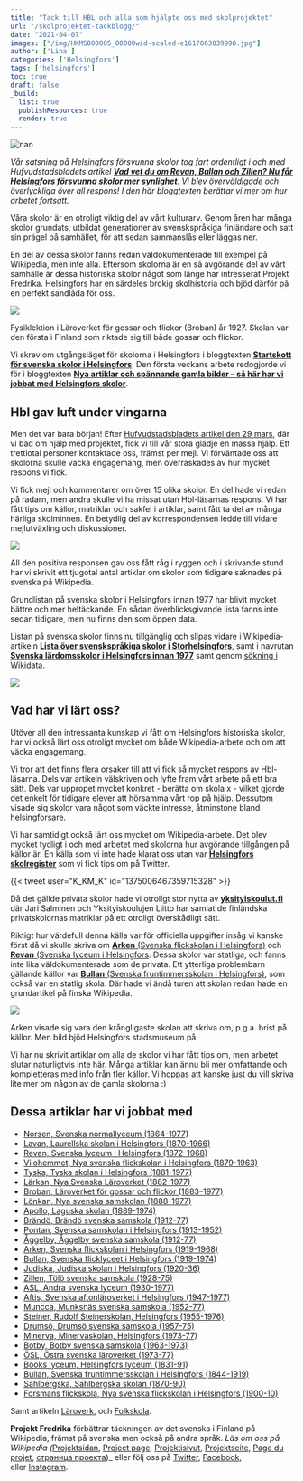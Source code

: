```yaml
---
title: "Tack till HBL och alla som hjälpte oss med skolprojektet"
url: "/skolprojektet-tackblogg/"
date: "2021-04-07"
images: ["/img/HKMS000005_00000wid-scaled-e1617863839998.jpg"]
author: ['Lina']
categories: ['Helsingfors']
tags: ['helsingfors']
toc: true
draft: false
_build:
  list: true
  publishResources: true
  render: true
---
```


![nan](/img/HKMS000005_00000wid-scaled-e1617863839998.jpg)


_Vår satsning på Helsingfors försvunna skolor tog fart ordentligt i och med Hufvudstadsbladets artikel **[Vad vet du om Revan, Bullan och Zillen? Nu får Helsingfors försvunna skolor mer synlighet](https://www.hbl.fi/artikel/vad-vet-du-om-revan-bullan-och-zillen-nu-far-helsingfors-forsvunna-skolor-mer-synlighet/)**. Vi blev överväldigade och överlyckliga över all respons! I den här bloggtexten berättar vi mer om hur arbetet fortsatt._

Våra skolor är en otroligt viktig del av vårt kulturarv. Genom åren har många skolor grundats, utbildat generationer av svenskspråkiga finländare och satt sin prägel på samhället, för att sedan sammanslås eller läggas ner.

En del av dessa skolor fanns redan väldokumenterade till exempel på Wikipedia, men inte alla. Eftersom skolorna är en så avgörande del av vårt samhälle är dessa historiska skolor något som länge har intresserat Projekt Fredrika. Helsingfors har en särdeles brokig skolhistoria och bjöd därför på en perfekt sandlåda för oss.

![](https://projektfredrika.fi/wp-content/uploads/2021/04/HKMS000005_00000wat.jpg)

Fysiklektion i Läroverket för gossar och flickor (Broban) år 1927. Skolan var den första i Finland som riktade sig till både gossar och flickor.

Vi skrev om utgångsläget för skolorna i Helsingfors i bloggtexten **[Startskott för svenska skolor i Helsingfors](https://projektfredrika.fi/svenska-skolor-i-helsingfors/)**. Den första veckans arbete redogjorde vi för i bloggtexten [**Nya artiklar och spännande gamla bilder – så här har vi jobbat med Helsingfors skolor**](https://projektfredrika.fi/skolor-i-helsingfors-nya-artiklar-och-gamla-bilder/).

Hbl gav luft under vingarna
---------------------------

Men det var bara början! Efter [Hufvudstadsbladets artikel den 29 mars](https://www.hbl.fi/artikel/vad-vet-du-om-revan-bullan-och-zillen-nu-far-helsingfors-forsvunna-skolor-mer-synlighet/), där vi bad om hjälp med projektet, fick vi till vår stora glädje en massa hjälp. Ett trettiotal personer kontaktade oss, främst per mejl. Vi förväntade oss att skolorna skulle väcka engagemang, men överraskades av hur mycket respons vi fick.

Vi fick mejl och kommentarer om över 15 olika skolor. En del hade vi redan på radarn, men andra skulle vi ha missat utan Hbl-läsarnas respons. Vi har fått tips om källor, matriklar och sakfel i artiklar, samt fått ta del av många härliga skolminnen. En betydlig del av korrespondensen ledde till vidare mejlutväxling och diskussioner.

![](https://projektfredrika.fi/wp-content/uploads/2021/03/HKMS000005_00000x9y-1024x642.jpg)

All den positiva responsen gav oss fått råg i ryggen och i skrivande stund har vi skrivit ett tjugotal antal artiklar om skolor som tidigare saknades på svenska på Wikipedia.  
  
Grundlistan på svenska skolor i Helsingfors innan 1977 har blivit mycket bättre och mer heltäckande. En sådan överblicksgivande lista fanns inte sedan tidigare, men nu finns den som öppen data. 

Listan på svenska skolor finns nu tillgänglig och slipas vidare i Wikipedia-artikeln [**Lista över svenskspråkiga skolor i Storhelsingfors**](https://sv.wikipedia.org/wiki/Lista_%C3%B6ver_svenskspr%C3%A5kiga_skolor_i_Storhelsingfors), samt i navrutan [**Svenska lärdomsskolor i Helsingfors innan 1977**](https://sv.wikipedia.org/wiki/Mall:Svenska_l%C3%A4rdomsskolor_i_Helsingfors_fram_till_1977) samt genom [sökning i Wikidata](https://query.wikidata.org/#%23%20svenska%20folkskolor%20%28Q513984%29%20och%20l%C3%A4roverk%20%28Q10572388%29%20i%20Helsingfors%0ASELECT%20%20%20%0A%20%20%20%3Fitem%20%0A%20%20%20%3FtypeLabel%0A%20%20%20%3F%C3%A5rtal%20%0A%20%20%20%3FitemLabel%20%0A%20%20%20%3FitemDescription%20%0A%20%20%20%3Fsmeknamn%20%0A%20%20%20%28GROUP_CONCAT%28DISTINCT%20%3Fp112label%3BSEPARATOR%3D%22%2C%20%22%29%20AS%20%3Fgrundare%29%20%0A%20%20%20%28GROUP_CONCAT%28DISTINCT%20%3Fp1366label%3BSEPARATOR%3D%22%2C%20%22%29%20AS%20%3Fersattav%29%20%0A%20%20%20%3Fbild%20%0A%20%20%20%3Fkoordinater%20%0A%20%20%20%28GROUP_CONCAT%28DISTINCT%20%3Fwpsv%3BSEPARATOR%3D%22%2C%20%22%29%20AS%20%3Fwp_sv%29%20%0A%23%20%20%20%3Frgb%20%0A%0AWHERE%20%7B%0A%20%20SERVICE%20wikibase%3Alabel%20%7B%20bd%3AserviceParam%20wikibase%3Alanguage%20%22%5BAUTO_LANGUAGE%5D%2Csv%22.%20%7D%0A%20%20VALUES%20%3Ftype%20%7Bwd%3AQ513984%20wd%3AQ10572388%7D%0A%20%20%3Fitem%20wdt%3AP31%20%3Ftype.%0A%20%20%3Fitem%20wdt%3AP131%20wd%3AQ1757.%0A%20%20%3Fitem%20wdt%3AP37%20wd%3AQ9027.%0A%20%20OPTIONAL%7B%3Fitem%20wdt%3AP18%20%3Fbild.%7D%0A%20%20OPTIONAL%7B%3Fitem%20wdt%3AP571%20%3Fp571.%7D%0A%20%20OPTIONAL%7B%3Fitem%20wdt%3AP576%20%3Fp576.%7D%0A%20%20BIND%28CONCAT%28SUBSTR%28STR%28COALESCE%28%3Fp571%2C%22%22%29%29%2C1%2C4%29%2C%22-%22%2CSUBSTR%28STR%28COALESCE%28%3Fp576%2C%22%22%29%29%2C1%2C4%29%29%20AS%20%3F%C3%A5rtal%29%0A%20%20OPTIONAL%20%7B%3Fitem%20wdt%3AP1449%20%3Fsmeknamn.%7D%0A%20%20OPTIONAL%20%7B%3Fitem%20wdt%3AP625%20%3Fkoordinater%7D%0A%20%20OPTIONAL%20%7B%3Fitem%20wdt%3AP112%20%3Fp112.%20%3Fp112%20rdfs%3Alabel%20%3Fp112label%20.%20FILTER%28lang%28%3Fp112label%29%3D%27sv%27%29%20%7D%0A%20%20OPTIONAL%20%7B%3Fitem%20wdt%3AP1366%20%3Fp1366.%20%3Fp1366%20rdfs%3Alabel%20%3Fp1366label%20.%20FILTER%28lang%28%3Fp1366label%29%3D%27sv%27%29%20%7D%0A%20%20OPTIONAL%20%7B%3Fwpsv%20schema%3Aabout%20%3Fitem%20.%20%3Fwpsv%20schema%3AisPartOf%20%3Chttps%3A%2F%2Fsv.wikipedia.org%2F%3E.%7D%0A%20%20BIND%28%20%20%20%20%0A%20%20%20%20%20%20IF%28%3Ftype%20%3D%20wd%3AQ513984%2C%20%22FF4500%22%2C%0A%20%20%20%20%20%20IF%28%3Ftype%20%3D%20wd%3AQ10572388%2C%20%220000CD%22%2C%0A%20%20%20%20%20%20%22FF00FF%22%29%29%0A%20%20%20%20%20%20%20AS%20%3Frgb%29.%0A%20%20SERVICE%20wikibase%3Alabel%20%7B%20bd%3AserviceParam%20wikibase%3Alanguage%20%22sv%2C%5BAUTO_LANGUAGE%5D%22.%20%7D%0A%7D%20%20%0AGROUP%20BY%20%3Fitem%20%3FitemLabel%20%3F%C3%A5rtal%20%3Fsmeknamn%20%3FitemDescription%20%3Fkoordinater%20%3FgrundareLabel%20%3Fbild%20%3FtypeLabel%20%3Frgb%20%0AORDER%20BY%20DESC%28%3FtypeLabel%29%20%3F%C3%A5rtal%20%0ALIMIT%202500). 

![](https://projektfredrika.fi/wp-content/uploads/2021/04/image-1024x127.png)

Vad har vi lärt oss?
--------------------

Utöver all den intressanta kunskap vi fått om Helsingfors historiska skolor, har vi också lärt oss otroligt mycket om både Wikipedia-arbete och om att väcka engagemang.

Vi tror att det finns flera orsaker till att vi fick så mycket respons av Hbl-läsarna. Dels var artikeln välskriven och lyfte fram vårt arbete på ett bra sätt. Dels var uppropet mycket konkret - berätta om skola x - vilket gjorde det enkelt för tidigare elever att hörsamma vårt rop på hjälp. Dessutom visade sig skolor vara något som väckte intresse, åtminstone bland helsingforsare.

Vi har samtidigt också lärt oss mycket om Wikipedia-arbete. Det blev mycket tydligt i och med arbetet med skolorna hur avgörande tillgången på källor är. En källa som vi inte hade klarat oss utan var **[Helsingfors skolregister](https://koulurekisteri.hel.fi/#/etsi-koulua)** som vi fick tips om på Twitter.

{{< tweet user="K_KM_K" id="1375006467359715328" >}}

Då det gällde privata skolor hade vi otroligt stor nytta av [**yksityiskoulut.fi**](http://www.yksityiskoulut.fi/yksityiskoulujenmatrikkeli/index3.htm) där Jari Salminen och Yksityiskoulujen Liitto har samlat de finländska privatskolornas matriklar på ett otroligt överskådligt sätt.

Riktigt hur värdefull denna källa var för officiella uppgifter insåg vi kanske först då vi skulle skriva om [**Arken** (Svenska flickskolan i Helsingfors)](https://sv.wikipedia.org/wiki/Svenska_flickskolan_i_Helsingfors) och [**Revan** (Svenska lyceum i Helsingfors](https://sv.wikipedia.org/wiki/Svenska_lyceum_i_Helsingfors). Dessa skolor var statliga, och fanns inte lika väldokumenterade som de privata. Ett ytterliga problembarn gällande källor var [**Bullan** (Svenska fruntimmersskolan i Helsingfors)](https://sv.wikipedia.org/wiki/Svenska_fruntimmersskolan_i_Helsingfors), som också var en statlig skola. Där hade vi ändå turen att skolan redan hade en grundartikel på finska Wikipedia.

![](https://projektfredrika.fi/wp-content/uploads/2021/04/HKMS000005_00000wb2-1-1024x735.jpg)

Arken visade sig vara den krångligaste skolan att skriva om, p.g.a. brist på källor. Men bild bjöd Helsingfors stadsmuseum på.

Vi har nu skrivit artiklar om alla de skolor vi har fått tips om, men arbetet slutar naturligtvis inte här. Många artiklar kan ännu bli mer omfattande och kompletteras med info från fler källor. Vi hoppas att kanske just du vill skriva lite mer om någon av de gamla skolorna :)

Dessa artiklar har vi jobbat med
--------------------------------

*   [Norsen, Svenska normallyceum (1864-1977)](http://sv.wikipedia.org/wiki/Svenska_normallyceum)
*   [Lavan, Laurellska skolan i Helsingfors (1870-1966)](http://sv.wikipedia.org/wiki/Laurellska_skolan_i_Helsingfors)
*   [Revan, Svenska lyceum i Helsingfors (1872-1968)](http://sv.wikipedia.org/wiki/Svenska_lyceum_i_Helsingfors)
*   [Vilohemmet, Nya svenska flickskolan i Helsingfors (1879-1963)](http://sv.wikipedia.org/wiki/Nya_svenska_flickskolan_i_Helsingfors)
*   [Tyska, Tyska skolan i Helsingfors (1881-1977)](http://sv.wikipedia.org/wiki/Tyska_skolan_i_Helsingfors)
*   [Lärkan, Nya Svenska Läroverket (1882-1977)](http://sv.wikipedia.org/wiki/Nya_Svenska_Läroverket)
*   [Broban, Läroverket för gossar och flickor (1883–1977)](http://sv.wikipedia.org/wiki/Läroverket_för_gossar_och_flickor)
*   [Lönkan, Nya svenska samskolan (1888-1977)](http://sv.wikipedia.org/wiki/Nya_svenska_samskolan)
*   [Apollo, Laguska skolan (1889-1974)](http://sv.wikipedia.org/wiki/Laguska_skolan)
*   [Brändö, Brändö svenska samskola (1912-77)](http://sv.wikipedia.org/wiki/Brändö_svenska_samskola)
*   [Pontan, Svenska samskolan i Helsingfors (1913-1952)](http://sv.wikipedia.org/wiki/Svenska_samskolan_i_Helsingfors)
*   [Åggelby, Åggelby svenska samskola (1912-77)](http://sv.wikipedia.org/wiki/Åggelby_svenska_samskola)
*   [Arken, Svenska flickskolan i Helsingfors (1919-1968)](http://sv.wikipedia.org/wiki/Svenska_flickskolan_i_Helsingfors)
*   [Bullan, Svenska flicklyceet i Helsingfors (1919-1974)](http://sv.wikipedia.org/wiki/Svenska_flicklyceet_i_Helsingfors)
*   [Judiska, Judiska skolan i Helsingfors (1920-36)](http://sv.wikipedia.org/wiki/Judiska_skolan_i_Helsingfors)
*   [Zillen, Tölö svenska samskola (1928-75)](http://sv.wikipedia.org/wiki/Tölö_svenska_samskola)
*   [ASL, Andra svenska lyceum (1930-1977)](http://sv.wikipedia.org/wiki/Andra_svenska_lyceum)
*   [Aftis, Svenska aftonläroverket i Helsingfors (1947-1977)](http://sv.wikipedia.org/wiki/Svenska_aftonläroverket_i_Helsingfors)
*   [Muncca, Munksnäs svenska samskola (1952-77)](http://sv.wikipedia.org/wiki/Munksnäs_svenska_samskola)
*   [Steiner, Rudolf Steinerskolan, Helsingfors (1955-1976)](http://sv.wikipedia.org/wiki/Rudolf_Steinerskolan,_Helsingfors)
*   [Drumsö, Drumsö svenska samskola (1957-75)](http://sv.wikipedia.org/wiki/Drumsö_svenska_samskola)
*   [Minerva, Minervaskolan, Helsingfors (1973-77)](http://sv.wikipedia.org/wiki/Minervaskolan,_Helsingfors)
*   [Botby, Botby svenska samskola (1963-1973)](http://sv.wikipedia.org/wiki/Botby_svenska_samskola)
*   [ÖSL, Östra svenska läroverket (1973-77)](http://sv.wikipedia.org/wiki/Östra_svenska_läroverket)
*   [Bööks lyceum, Helsingfors lyceum (1831-91)](http://sv.wikipedia.org/wiki/Helsingfors_lyceum,_Helsingfors)
*   [Bullan, Svenska fruntimmersskolan i Helsingfors (1844-1919)](http://sv.wikipedia.org/wiki/Svenska_fruntimmersskolan_i_Helsingfors)
*   [Sahlbergska, Sahlbergska skolan (1870-90)](http://sv.wikipedia.org/wiki/Sahlbergska_skolan)
*   [Forsmans flickskola, Nya svenska flickskolan i Helsingfors (1900-10)](http://sv.wikipedia.org/wiki/Nya_svenska_flickskolan_i_Helsingfors)

Samt artikeln [Läroverk](https://sv.wikipedia.org/wiki/L%C3%A4roverk), och [Folkskola](https://sv.wikipedia.org/wiki/Folkskola).

**Projekt Fredrika** förbättrar täckningen av det svenska i Finland på Wikipedia, främst på svenska men också på andra språk. _Läs om oss på Wikipedia (_[Projektsidan](https://sv.wikipedia.org/wiki/Wikipedia:Projekt_Fredrika), [Project page](https://en.wikipedia.org/wiki/Wikipedia:Projekt_Fredrika), [Projektisivut](https://fi.wikipedia.org/wiki/Wikipedia:Projekt_Fredrika), [Projektseite](https://de.wikipedia.org/wiki/Wikipedia:Projekt_Fredrika), [Page du projet](https://fr.wikipedia.org/wiki/Wikipedia:Projekt_Fredrika), [страница проекта](https://ru.wikipedia.org/wiki/Wikipedia:Projekt_Fredrika))_ eller följ oss på [Twitter](https://twitter.com/projektfredrika), [Facebook](https://www.facebook.com/projektfredrika/), eller [Instagram](http://instagram.com/projektfredrika).